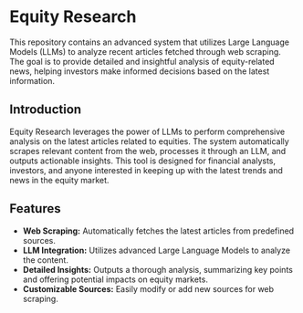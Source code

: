 # Equity Research

This repository contains an advanced system that utilizes Large Language Models (LLMs) to analyze recent articles fetched through web scraping. The goal is to provide detailed and insightful analysis of equity-related news, helping investors make informed decisions based on the latest information.

## Introduction

Equity Research leverages the power of LLMs to perform comprehensive analysis on the latest articles related to equities. The system automatically scrapes relevant content from the web, processes it through an LLM, and outputs actionable insights. This tool is designed for financial analysts, investors, and anyone interested in keeping up with the latest trends and news in the equity market.

## Features

- **Web Scraping:** Automatically fetches the latest articles from predefined sources.
- **LLM Integration:** Utilizes advanced Large Language Models to analyze the content.
- **Detailed Insights:** Outputs a thorough analysis, summarizing key points and offering potential impacts on equity markets.
- **Customizable Sources:** Easily modify or add new sources for web scraping.


